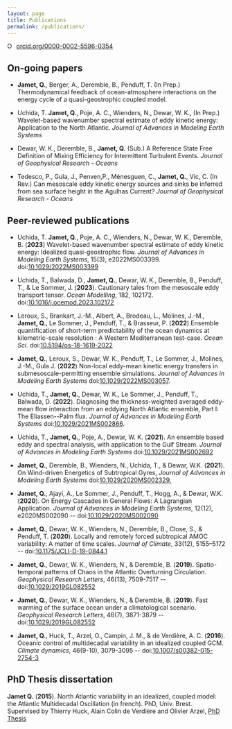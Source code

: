```yaml
---
layout: page
title: Publications
permalink: /publications/
---
```


<a href="https://orcid.org/0000-0002-5596-0354" target="orcid.widget" rel="noopener noreferrer" style="vertical-align:top;"><img src="https://orcid.org/sites/default/files/images/orcid_16x16.png" style="width:1em;margin-right:.5em;" alt="ORCID iD icon">orcid.org/0000-0002-5596-0354</a>


## On-going papers
 - **Jamet, Q.**, Berger, A., Deremble, B., Penduff, T. (In Prep.) Thermodynamical feedback of ocean-atmosphere interactions on the energy cycle of a quasi-geostrophic coupled model.

 - Uchida, T. **Jamet, Q.**, Poje, A. C.,  Wienders, N., Dewar, W. K., (In Prep.) Wavelet-based wavenumber spectral estimate of eddy kinetic energy: Application to the North Atlantic. *Journal of Advances in Modeling Earth Systems*

 - Dewar, W. K., Deremble, B., **Jamet, Q.** (Sub.) A Reference State Free Definition of Mixing Efficiency for Intermittent Turbulent Events. *Journal of Geophysical Research - Oceans*

 - Tedesco, P., Gula, J., Penven,P.,  Ménesguen, C., **Jamet, Q.**, Vic, C. (In Rev.) Can mesoscale eddy kinetic energy sources and sinks be inferred from sea surface height in the Agulhas Current? *Journal of Geophysical Research - Oceans*


## Peer-reviewed publications
 - Uchida, T. **Jamet, Q.**, Poje, A. C.,  Wienders, N., Dewar, W. K., Deremble, B. (**2023**) Wavelet-based wavenumber spectral estimate of eddy kinetic energy: Idealized quasi-geostrophic flow. *Journal of Advances in Modeling Earth Systems*, 15(3), e2022MS003399. doi:[10.1029/2022MS003399](https://doi.org/10.1029/2022MS003399) 

- Uchida, T., Balwada, D., **Jamet, Q.**, Dewar, W. K., Deremble, B., Penduff, T., & Le Sommer, J. (**2023**). Cautionary tales from the mesoscale eddy transport tensor. *Ocean Modelling*, 182, 102172. doi:[10.1016/j.ocemod.2023.102172](https://doi.org/10.1016/j.ocemod.2023.102172)

 - Leroux, S., Brankart, J.-M., Albert, A., Brodeau, L., Molines, J.-M., **Jamet, Q.**, Le Sommer, J., Penduff, T., & Brasseur, P. (**2022**) Ensemble quantification of short-term predictability of the ocean dynamics at kilometric-scale resolution : A Western Mediterranean test-case. *Ocean Sci.* doi:[10.5194/os-18-1619-2022](https://doi.org/10.5194/os-18-1619-2022)

 - **Jamet, Q.**, Leroux, S., Dewar, W. K., Penduff, T., Le Sommer, J., Molines, J.-M., Gula J. (**2022**) Non-local eddy-mean kinetic energy transfers in submesoscale-permitting ensemble simulations. *Journal of Advances in Modeling Earth Systems* doi:[10.1029/2022MS003057](https://agupubs.onlinelibrary.wiley.com/doi/10.1029/2022MS003057).

 - Uchida, T., **Jamet, Q.**, Dewar, W. K., Le Sommer, J., Penduff, T., Balwada, D. (**2022**). Diagnosing the thickness-weighted averaged eddy-mean flow interaction from an eddying North Atlantic ensemble, Part I: The Eliassen--Palm flux. *Journal of Advances in Modeling Earth Systems* doi:[10.1029/2021MS002866](https://agupubs.onlinelibrary.wiley.com/doi/10.1029/2021MS002866).

 - Uchida, T., **Jamet, Q.**, Poje, A., Dewar, W. K. (**2021**). An ensemble based eddy and spectral analysis, with application to the Gulf Stream. *Journal of Advances in Modeling Earth Systems* doi:[10.1029/2021MS002692](https://doi.org/10.1029/2021MS002692)

 - **Jamet, Q.**, Deremble, B., Wienders, N., Uchida, T., & Dewar, W.K. (**2021**). On Wind-driven Energetics of Subtropical Gyres, *Journal of Advances in Modeling Earth Systems* doi:[10.1029/2020MS002329.](http://ocean.fsu.edu/~qjamet/share/files/Jamet_etal_JAMES2021.pdf)

 - **Jamet, Q.**, Ajayi, A., Le Sommer, J., Penduff, T., Hogg, A., & Dewar, W.K. (**2020**). On Energy Cascades in General Flows: A Lagrangian Application. *Journal of Advances in Modeling Earth Systems*, 12(12), e2020MS002090 -- doi:[10.1029/2020MS002090](https://doi.org/10.1029/2020MS002090)

 - **Jamet, Q.**, Dewar, W. K., Wienders, N., Deremble, B., Close, S., & Penduff, T. (**2020**). Locally and remotely forced subtropical AMOC variability: A matter of time scales. *Journal of Climate*, 33(12), 5155–5172 -- doi:[10.1175/JCLI-D-19-0844.1](https://doi.org/10.1175/JCLI-D-19-0844.1)
 
 - **Jamet, Q.**, Dewar, W. K., Wienders, N., & Deremble, B. (**2019**). Spatio-temporal patterns of Chaos in the Atlantic Overturning Circulation. *Geophysical Research Letters*, 46(13), 7509-7517 -- doi:[10.1029/2019GL082552](https://doi.org/10.1029/2019GL082552)

 - **Jamet, Q.**, Dewar, W. K., Wienders, N., & Deremble, B. (**2019**). Fast warming of the surface ocean under a climatological scenario. *Geophysical Research Letters*, 46(7), 3871-3879 -- doi:[10.1029/2019GL082552](https://doi.org/10.1029/2019GL082336)

 - **Jamet, Q.**, Huck, T., Arzel, O., Campin, J. M., & de Verdière, A. C. (**2016**). Oceanic control of multidecadal variability in an idealized coupled GCM. *Climate dynamics*, 46(9-10), 3079-3095 -- doi:[10.1007/s00382-015-2754-3](http://ocean.fsu.edu/~qjamet/share/files/Jamet_etal_CD2015.pdf)

## PhD Thesis dissertation
**Jamet Q.**  (**2015**). North Atlantic variability in an idealized, coupled model: the Atlantic Multidecadal Oscillation  (in french). PhD, Univ. Brest. Supervised by Thierry Huck, Alain Colin de Verdière and Olivier Arzel, [PhD Thesis](http://ocean.fsu.edu/~qjamet/share/files/These_JametQ_Final.pdf)
